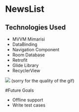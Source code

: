 # NewsList
## Technologies Used
                
+ MVVM Mimarisi
+ DataBinding
+ Navigation Component
+ Room Database
+ Retrofit
+ Glide Library
+ RecyclerView


![](https://github.com/hamzacanbaz/NewsList/blob/master/gif/ezgif-3-41601f80981a.gif)
(sorry for the quality of the gif)

#Future Goals
+ Offline support
+ Write test cases

